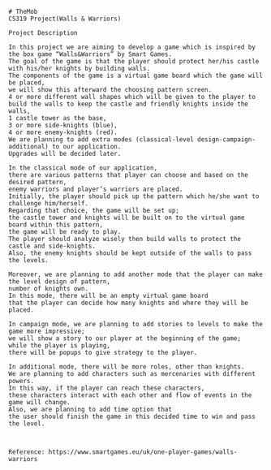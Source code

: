 	# TheMob
	CS319 Project(Walls & Warriors)

	Project Description 

	In this project we are aiming to develop a game which is inspired by the box game “Walls&Warriors” by Smart Games. 
	The goal of the game is that the player should protect her/his castle with his/her knights by building walls. 
	The components of the game is a virtual game board which the game will be placed, 
	we will show this afterward the choosing pattern screen. 
	4 or more different wall shapes which will be given to the player to 
	build the walls to keep the castle and friendly knights inside the walls, 
	1 castle tower as the base, 
	3 or more side-knights (blue), 
	4 or more enemy-knights (red). 
	We are planning to add extra modes (classical-level design-campaign-additional) to our application. 
	Upgrades will be decided later.

	In the classical mode of our application, 
	there are various patterns that player can choose and based on the desired pattern, 
	enemy warriors and player’s warriors are placed. 
	Initially, the player should pick up the pattern which he/she want to challenge him/herself. 
	Regarding that choice, the game will be set up; 
	the castle tower and knights will be built on to the virtual game board within this pattern, 
	the game will be ready to play. 
	The player should analyze wisely then build walls to protect the castle and side-knights. 
	Also, the enemy knights should be kept outside of the walls to pass the levels.

	Moreover, we are planning to add another mode that the player can make the level design of pattern, 
	number of knights own. 
	In this mode, there will be an empty virtual game board 
	that the player can decide how many knights and where they will be placed.

	In campaign mode, we are planning to add stories to levels to make the game more impressive; 
	we will show a story to our player at the beginning of the game; 
	while the player is playing, 
	there will be popups to give strategy to the player.

	In additional mode, there will be more roles, other than knights. 
	We are planning to add characters such as mercenaries with different powers. 
	In this way, if the player can reach these characters, 
	these characters interact with each other and flow of events in the game will change. 
	Also, we are planning to add time option that 
	the user should finish the game in this decided time to win and pass the level.

	

	Reference: https://www.smartgames.eu/uk/one-player-games/walls-warriors
